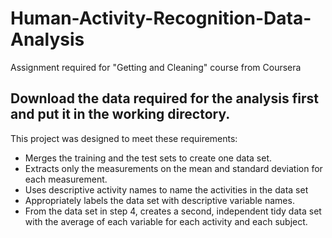# Human-Activity-Recognition-Data-Analysis
Assignment required for "Getting and Cleaning" course from Coursera

## Download the data required for the analysis first and put it in the working directory. 


This project was designed to meet these requirements:
- Merges the training and the test sets to create one data set.
- Extracts only the measurements on the mean and standard deviation for each measurement.
- Uses descriptive activity names to name the activities in the data set
- Appropriately labels the data set with descriptive variable names.
- From the data set in step 4, creates a second, independent tidy data set with the average of each variable for each activity and each subject.
